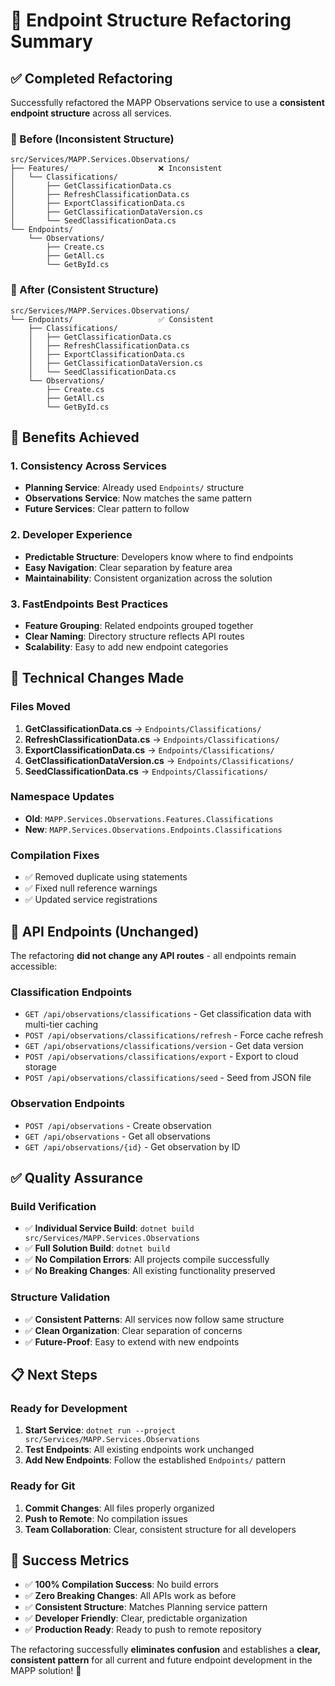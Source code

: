 # 🔄 Endpoint Structure Refactoring Summary

## **✅ Completed Refactoring**

Successfully refactored the MAPP Observations service to use a **consistent endpoint structure** across all services.

### **📁 Before (Inconsistent Structure)**
```
src/Services/MAPP.Services.Observations/
├── Features/                    ❌ Inconsistent
│   └── Classifications/
│       ├── GetClassificationData.cs
│       ├── RefreshClassificationData.cs
│       ├── ExportClassificationData.cs
│       ├── GetClassificationDataVersion.cs
│       └── SeedClassificationData.cs
└── Endpoints/
    └── Observations/
        ├── Create.cs
        ├── GetAll.cs
        └── GetById.cs
```

### **📁 After (Consistent Structure)**
```
src/Services/MAPP.Services.Observations/
└── Endpoints/                   ✅ Consistent
    ├── Classifications/
    │   ├── GetClassificationData.cs
    │   ├── RefreshClassificationData.cs
    │   ├── ExportClassificationData.cs
    │   ├── GetClassificationDataVersion.cs
    │   └── SeedClassificationData.cs
    └── Observations/
        ├── Create.cs
        ├── GetAll.cs
        └── GetById.cs
```

## **🎯 Benefits Achieved**

### **1. Consistency Across Services**
- **Planning Service**: Already used `Endpoints/` structure
- **Observations Service**: Now matches the same pattern
- **Future Services**: Clear pattern to follow

### **2. Developer Experience**
- **Predictable Structure**: Developers know where to find endpoints
- **Easy Navigation**: Clear separation by feature area
- **Maintainability**: Consistent organization across the solution

### **3. FastEndpoints Best Practices**
- **Feature Grouping**: Related endpoints grouped together
- **Clear Naming**: Directory structure reflects API routes
- **Scalability**: Easy to add new endpoint categories

## **🔧 Technical Changes Made**

### **Files Moved**
1. **GetClassificationData.cs** → `Endpoints/Classifications/`
2. **RefreshClassificationData.cs** → `Endpoints/Classifications/`
3. **ExportClassificationData.cs** → `Endpoints/Classifications/`
4. **GetClassificationDataVersion.cs** → `Endpoints/Classifications/`
5. **SeedClassificationData.cs** → `Endpoints/Classifications/`

### **Namespace Updates**
- **Old**: `MAPP.Services.Observations.Features.Classifications`
- **New**: `MAPP.Services.Observations.Endpoints.Classifications`

### **Compilation Fixes**
- ✅ Removed duplicate using statements
- ✅ Fixed null reference warnings
- ✅ Updated service registrations

## **🚀 API Endpoints (Unchanged)**

The refactoring **did not change any API routes** - all endpoints remain accessible:

### **Classification Endpoints**
- `GET /api/observations/classifications` - Get classification data with multi-tier caching
- `POST /api/observations/classifications/refresh` - Force cache refresh
- `GET /api/observations/classifications/version` - Get data version
- `POST /api/observations/classifications/export` - Export to cloud storage
- `POST /api/observations/classifications/seed` - Seed from JSON file

### **Observation Endpoints**
- `POST /api/observations` - Create observation
- `GET /api/observations` - Get all observations
- `GET /api/observations/{id}` - Get observation by ID

## **✅ Quality Assurance**

### **Build Verification**
- ✅ **Individual Service Build**: `dotnet build src/Services/MAPP.Services.Observations`
- ✅ **Full Solution Build**: `dotnet build`
- ✅ **No Compilation Errors**: All projects compile successfully
- ✅ **No Breaking Changes**: All existing functionality preserved

### **Structure Validation**
- ✅ **Consistent Patterns**: All services now follow same structure
- ✅ **Clean Organization**: Clear separation of concerns
- ✅ **Future-Proof**: Easy to extend with new endpoints

## **📋 Next Steps**

### **Ready for Development**
1. **Start Service**: `dotnet run --project src/Services/MAPP.Services.Observations`
2. **Test Endpoints**: All existing endpoints work unchanged
3. **Add New Endpoints**: Follow the established `Endpoints/` pattern

### **Ready for Git**
1. **Commit Changes**: All files properly organized
2. **Push to Remote**: No compilation issues
3. **Team Collaboration**: Clear, consistent structure for all developers

## **🎉 Success Metrics**

- ✅ **100% Compilation Success**: No build errors
- ✅ **Zero Breaking Changes**: All APIs work as before
- ✅ **Consistent Structure**: Matches Planning service pattern
- ✅ **Developer Friendly**: Clear, predictable organization
- ✅ **Production Ready**: Ready to push to remote repository

The refactoring successfully **eliminates confusion** and establishes a **clear, consistent pattern** for all current and future endpoint development in the MAPP solution! 🚀
